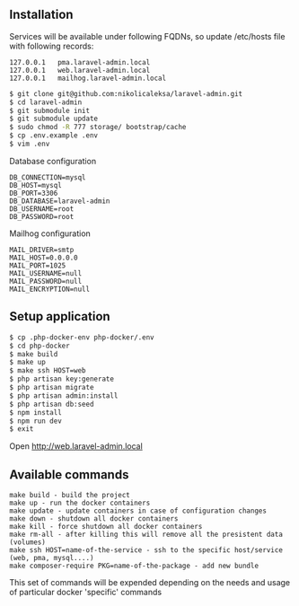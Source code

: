 Installation
------------

Services will be available under following FQDNs, so update /etc/hosts file with following records:

```
127.0.0.1	pma.laravel-admin.local
127.0.0.1	web.laravel-admin.local
127.0.0.1	mailhog.laravel-admin.local
```

```bash
$ git clone git@github.com:nikolicaleksa/laravel-admin.git
$ cd laravel-admin
$ git submodule init
$ git submodule update
$ sudo chmod -R 777 storage/ bootstrap/cache
$ cp .env.example .env
$ vim .env
```

Database configuration
```
DB_CONNECTION=mysql
DB_HOST=mysql
DB_PORT=3306
DB_DATABASE=laravel-admin
DB_USERNAME=root
DB_PASSWORD=root
```
Mailhog configuration
```
MAIL_DRIVER=smtp
MAIL_HOST=0.0.0.0
MAIL_PORT=1025
MAIL_USERNAME=null
MAIL_PASSWORD=null
MAIL_ENCRYPTION=null
```

Setup application
------------------------------------
```bash
$ cp .php-docker-env php-docker/.env
$ cd php-docker
$ make build
$ make up
$ make ssh HOST=web
$ php artisan key:generate
$ php artisan migrate
$ php artisan admin:install
$ php artisan db:seed
$ npm install
$ npm run dev
$ exit
```

Open http://web.laravel-admin.local

Available commands
---------------
```
make build - build the project 
make up - run the docker containers
make update - update containers in case of configuration changes
make down - shutdown all docker containers
make kill - force shutdown all docker containers
make rm-all - after killing this will remove all the presistent data (volumes)
make ssh HOST=name-of-the-service - ssh to the specific host/service (web, pma, mysql....)
make composer-require PKG=name-of-the-package - add new bundle
```

This set of commands will be expended depending on the needs and usage of particular docker 'specific' commands
